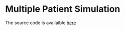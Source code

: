 # Multiple Patient Simulation



The source code is availaible [here](https://github.com/McGillDiabetesLab/artificial-pancreas-simulator/blob/master/examples/multiPatientSim.m) 



